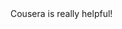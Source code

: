 <html lang="en">
<head>
  <meta charset="utf-8">
</head>
<body>
Cousera is really helpful!
</body>
</html>
